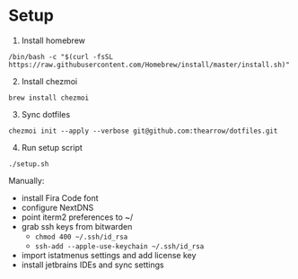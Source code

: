 # Setup

1. Install homebrew
```shell
/bin/bash -c "$(curl -fsSL https://raw.githubusercontent.com/Homebrew/install/master/install.sh)"
```

2. Install chezmoi
```shell
brew install chezmoi
```

3. Sync dotfiles
```shell
chezmoi init --apply --verbose git@github.com:thearrow/dotfiles.git
```

4. Run setup script
```shell
./setup.sh
```

Manually:
- install Fira Code font
- configure NextDNS
- point iterm2 preferences to ~/
- grab ssh keys from bitwarden
  - `chmod 400 ~/.ssh/id_rsa`
  - `ssh-add --apple-use-keychain ~/.ssh/id_rsa`
- import istatmenus settings and add license key
- install jetbrains IDEs and sync settings
